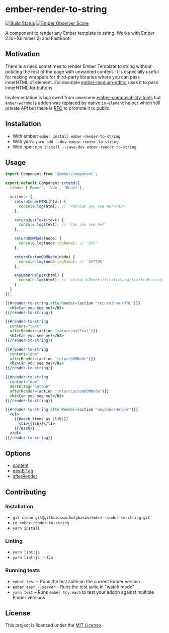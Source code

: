 ember-render-to-string
==============================================================================

[![Build Status](https://travis-ci.org/kolybasov/ember-render-to-string.svg?branch=master)](https://travis-ci.org/kolybasov/ember-render-to-string)
[![Ember Observer Score](https://emberobserver.com/badges/ember-render-to-string.svg)](https://emberobserver.com/addons/ember-render-to-string)

A component to render any Ember template to string. Works with Ember 2.10+(Glimmer 2) and FastBoot!

Motivation
------------------------------------------------------------------------------

There is a need sometimes to render Ember Template to string without poluting
the rest of the page with unwanted content. It is especially useful for
making wrappers for third-party libraries where you can pass innerHTML of element.
For example [ember-medium-editor](https://github.com/kolybasov/ember-medium-editor)
uses it to pass innerHTML for buttons.

Implementation is borrowed from awesome [ember-composability-tools](https://github.com/miguelcobain/ember-composability-tools#3-render-blocks-as-dom-but-not-to-the-document) but
`ember-wormhole` addon was replaced by native `in-element` helper which still
private API but there is [RFC](https://github.com/emberjs/rfcs/pull/287) to
promote it to public.

Installation
------------------------------------------------------------------------------

* With ember: `ember install ember-render-to-string` 
* With yarn: `yarn add --dev ember-render-to-string` 
* With npm: `npm install --save-dev ember-render-to-string`

Usage
------------------------------------------------------------------------------

```javascript
import Component from '@ember/component';

export default Component.extend({
  items: ['Ember', 'Vue', 'React'],

  actions: {
    returnInnerHTML(html) {
      console.log(html); // '<h2>Can you see me?</h2>'
    },

    returnJustText(text) {
      console.log(text); // 'Can you see me?'
    },

    returnDOMNode(node) {
      console.log(node.tagName); // 'DIV'
    },

    returnCustomDOMNode(node) {
      console.log(node.tagName); // 'BUTTON'
    },

    anyEmberHelper(html) {
      console.log(html); // '<ul><li>Ember</li><li>Vue</li><li>React</li></ul>'
    }
  }
});
```

```handlebars
{{#render-to-string afterRender=(action "returnInnerHTML")}}
  <h2>Can you see me?</h2>
{{/render-to-string}}

{{#render-to-string 
  content="text"
  afterRender=(action "returnJustText")}}
  <h2>Can you see me?</h2>
{{/render-to-string}}

{{#render-to-string
  content="dom"
  afterRender=(action "returnDOMNode")}}
  <h2>Can you see me?</h2>
{{/render-to-string}}

{{#render-to-string
  content="dom"
  destElTag="button"
  afterRender=(action "returnCustomDOMNode")}}
  <h2>Can you see me?</h2>
{{/render-to-string}}

{{#render-to-string afterRender=(action "anyEmberHelper")}}
  <ul>
    {{#each items as |lib|}}
      <li>{{lib}}</li>
    {{/each}}
  </ul>
{{/render-to-string}}
```

Options
------------------------------------------------------------------------------

* [content](./addon/components/render-to-string.js#L21)
* [destElTag](./addon/components/render-to-string.js#L31)
* [afterRender](./addon/components/render-to-string.js#L40)

Contributing
------------------------------------------------------------------------------

### Installation

* `git clone git@github.com:kolybasov/ember-render-to-string.git`
* `cd ember-render-to-string`
* `yarn install`

### Linting

* `yarn lint:js`
* `yarn lint:js --fix`

### Running tests

* `ember test` – Runs the test suite on the current Ember version
* `ember test --server` – Runs the test suite in "watch mode"
* `yarn test` – Runs `ember try:each` to test your addon against multiple Ember versions

License
------------------------------------------------------------------------------

This project is licensed under the [MIT License](LICENSE.md).
